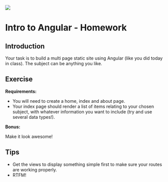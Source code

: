 ![](https://ga-dash.s3.amazonaws.com/production/assets/logo-9f88ae6c9c3871690e33280fcf557f33.png)

# Intro to Angular - Homework

## Introduction
Your task is to build a multi page static site using Angular (like you did today in class). The subject can be anything you like.

## Exercise

**Requirements:**

  * You will need to create a home, index and about page.
  * Your index page should render a list of items relating to your chosen subject, with whatever information you want to include (try and use several data types!).

**Bonus:**

Make it look awesome!

## Tips

* Get the views to display something simple first to make sure your routes are working properly.
* RTFM!
